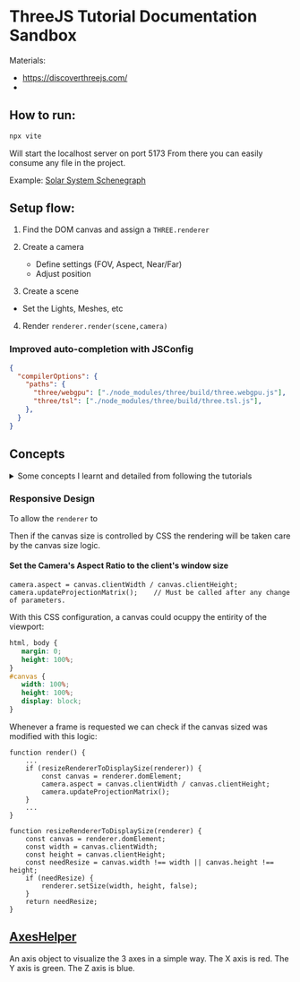# ThreeJS Tutorial Documentation Sandbox

Materials:

-  https://discoverthreejs.com/
-

## How to run:

```bash
npx vite
```

Will start the localhost server on port 5173
From there you can easily consume any file in the project.

Example:
[Solar System Schenegraph](http://localhost:5173/tutorial/fundamentals/scenegraph.html)

## Setup flow:

1. Find the DOM canvas and assign a `THREE.renderer`
2. Create a camera

   -  Define settings (FOV, Aspect, Near/Far)
   -  Adjust position

3. Create a scene

-  Set the Lights, Meshes, etc

4. Render
   `renderer.render(scene,camera)`

### Improved auto-completion with JSConfig

```JSON
{
  "compilerOptions": {
    "paths": {
      "three/webgpu": ["./node_modules/three/build/three.webgpu.js"],
      "three/tsl": ["./node_modules/three/build/three.tsl.js"],
    },
  }
}
```

## Concepts

<details>

<summary>Some concepts I learnt and detailed from following the tutorials</summary>

`Camera`

Camera settings:

-  FOV - Field of View
-  Aspect =
-  Near & Far

These four settings define a `frustum`

``

`Lights`
Settings:

-  `color`: Hue of the light
-  `intensity`: Strength of the light
-  `position` => light.position.set(x,y,z)

> Basic materials (`THREE.MeshBasicMaterial`) are not affected by light, so it's required to use at least one like `THREE.MeshPhongMaterial` because it has some shininess.

</details>

### Responsive Design

To allow the `renderer` to

Then if the canvas size is controlled by CSS the rendering will be taken care by the canvas size logic.

#### Set the Camera's Aspect Ratio to the client's window size

```JS
camera.aspect = canvas.clientWidth / canvas.clientHeight;
camera.updateProjectionMatrix();	// Must be called after any change of parameters.
```

With this CSS configuration, a canvas could ocuppy the entirity of the viewport:

```CSS
html, body {
   margin: 0;
   height: 100%;
}
#canvas {
   width: 100%;
   height: 100%;
   display: block;
}
```

Whenever a frame is requested we can check if the canvas sized was modified with this logic:

```JS
function render() {
	...
	if (resizeRendererToDisplaySize(renderer)) {
		const canvas = renderer.domElement;
		camera.aspect = canvas.clientWidth / canvas.clientHeight;
		camera.updateProjectionMatrix();
	}
	...
}

function resizeRendererToDisplaySize(renderer) {
	const canvas = renderer.domElement;
	const width = canvas.clientWidth;
	const height = canvas.clientHeight;
	const needResize = canvas.width !== width || canvas.height !== height;
	if (needResize) {
		renderer.setSize(width, height, false);
	}
	return needResize;
}
```

## [AxesHelper](https://threejs.org/docs/#api/en/helpers/AxesHelper)

An axis object to visualize the 3 axes in a simple way.
The X axis is red. The Y axis is green. The Z axis is blue.
